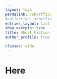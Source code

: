 ```yaml
---
layout: tags
permalink: /shortfic/
#collection: shortfic
entries_layout: list
show_exerpts: true
title: Short Fiction
author_profile: true

classes: wide
---
```



# Here
